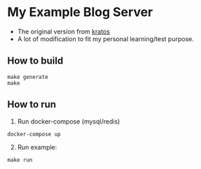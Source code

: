 # My Example Blog Server 
- The original version from [kratos](https://github.com/go-kratos/kratos/tree/main/examples/blog) 
- A lot of modification to fit my personal learning/test purpose.

## How to build
```
make generate
make
```

## How to run
1. Run docker-compose (mysql/redis) 
```
docker-compose up 
```
2. Run example:
```
make run
```